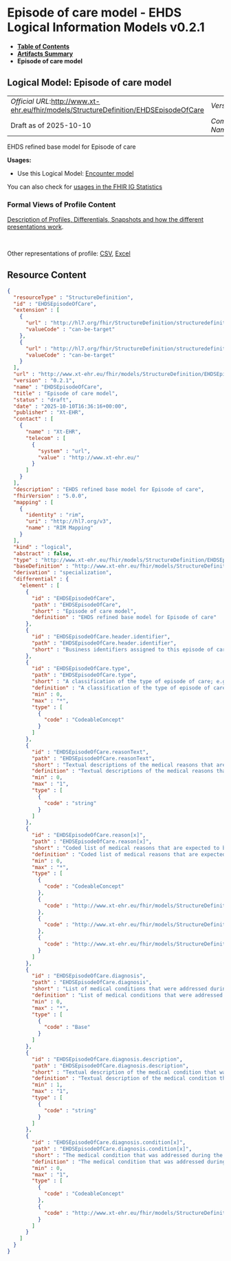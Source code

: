 # Episode of care model - EHDS Logical Information Models v0.2.1

* [**Table of Contents**](toc.md)
* [**Artifacts Summary**](artifacts.md)
* **Episode of care model**

## Logical Model: Episode of care model 

| | |
| :--- | :--- |
| *Official URL*:http://www.xt-ehr.eu/fhir/models/StructureDefinition/EHDSEpisodeOfCare | *Version*:0.2.1 |
| Draft as of 2025-10-10 | *Computable Name*:EHDSEpisodeOfCare |

 
EHDS refined base model for Episode of care 

**Usages:**

* Use this Logical Model: [Encounter model](StructureDefinition-EHDSEncounter.md)

You can also check for [usages in the FHIR IG Statistics](https://packages2.fhir.org/xig/xtehr.eu.ehds.models|current/StructureDefinition/EHDSEpisodeOfCare)

### Formal Views of Profile Content

 [Description of Profiles, Differentials, Snapshots and how the different presentations work](http://build.fhir.org/ig/FHIR/ig-guidance/readingIgs.html#structure-definitions). 

 

Other representations of profile: [CSV](StructureDefinition-EHDSEpisodeOfCare.csv), [Excel](StructureDefinition-EHDSEpisodeOfCare.xlsx) 



## Resource Content

```json
{
  "resourceType" : "StructureDefinition",
  "id" : "EHDSEpisodeOfCare",
  "extension" : [
    {
      "url" : "http://hl7.org/fhir/StructureDefinition/structuredefinition-type-characteristics",
      "valueCode" : "can-be-target"
    },
    {
      "url" : "http://hl7.org/fhir/StructureDefinition/structuredefinition-type-characteristics",
      "valueCode" : "can-be-target"
    }
  ],
  "url" : "http://www.xt-ehr.eu/fhir/models/StructureDefinition/EHDSEpisodeOfCare",
  "version" : "0.2.1",
  "name" : "EHDSEpisodeOfCare",
  "title" : "Episode of care model",
  "status" : "draft",
  "date" : "2025-10-10T16:36:16+00:00",
  "publisher" : "Xt-EHR",
  "contact" : [
    {
      "name" : "Xt-EHR",
      "telecom" : [
        {
          "system" : "url",
          "value" : "http://www.xt-ehr.eu/"
        }
      ]
    }
  ],
  "description" : "EHDS refined base model for Episode of care",
  "fhirVersion" : "5.0.0",
  "mapping" : [
    {
      "identity" : "rim",
      "uri" : "http://hl7.org/v3",
      "name" : "RIM Mapping"
    }
  ],
  "kind" : "logical",
  "abstract" : false,
  "type" : "http://www.xt-ehr.eu/fhir/models/StructureDefinition/EHDSEpisodeOfCare",
  "baseDefinition" : "http://www.xt-ehr.eu/fhir/models/StructureDefinition/EHDSDataSet",
  "derivation" : "specialization",
  "differential" : {
    "element" : [
      {
        "id" : "EHDSEpisodeOfCare",
        "path" : "EHDSEpisodeOfCare",
        "short" : "Episode of care model",
        "definition" : "EHDS refined base model for Episode of care"
      },
      {
        "id" : "EHDSEpisodeOfCare.header.identifier",
        "path" : "EHDSEpisodeOfCare.header.identifier",
        "short" : "Business identifiers assigned to this episode of care."
      },
      {
        "id" : "EHDSEpisodeOfCare.type",
        "path" : "EHDSEpisodeOfCare.type",
        "short" : "A classification of the type of episode of care; e.g. specialist referral, disease management.",
        "definition" : "A classification of the type of episode of care; e.g. specialist referral, disease management.",
        "min" : 0,
        "max" : "*",
        "type" : [
          {
            "code" : "CodeableConcept"
          }
        ]
      },
      {
        "id" : "EHDSEpisodeOfCare.reasonText",
        "path" : "EHDSEpisodeOfCare.reasonText",
        "short" : "Textual descriptions of the medical reasons that are expected to be addressed during the episode of care.",
        "definition" : "Textual descriptions of the medical reasons that are expected to be addressed during the episode of care.",
        "min" : 0,
        "max" : "1",
        "type" : [
          {
            "code" : "string"
          }
        ]
      },
      {
        "id" : "EHDSEpisodeOfCare.reason[x]",
        "path" : "EHDSEpisodeOfCare.reason[x]",
        "short" : "Coded list of medical reasons that are expected to be addressed during the episode of care.",
        "definition" : "Coded list of medical reasons that are expected to be addressed during the episode of care.",
        "min" : 0,
        "max" : "*",
        "type" : [
          {
            "code" : "CodeableConcept"
          },
          {
            "code" : "http://www.xt-ehr.eu/fhir/models/StructureDefinition/EHDSCondition"
          },
          {
            "code" : "http://www.xt-ehr.eu/fhir/models/StructureDefinition/EHDSProcedure"
          },
          {
            "code" : "http://www.xt-ehr.eu/fhir/models/StructureDefinition/EHDSObservation"
          }
        ]
      },
      {
        "id" : "EHDSEpisodeOfCare.diagnosis",
        "path" : "EHDSEpisodeOfCare.diagnosis",
        "short" : "List of medical conditions that were addressed during the episode of care",
        "definition" : "List of medical conditions that were addressed during the episode of care",
        "min" : 0,
        "max" : "*",
        "type" : [
          {
            "code" : "Base"
          }
        ]
      },
      {
        "id" : "EHDSEpisodeOfCare.diagnosis.description",
        "path" : "EHDSEpisodeOfCare.diagnosis.description",
        "short" : "Textual description of the medical condition that was addressed during the episode of care",
        "definition" : "Textual description of the medical condition that was addressed during the episode of care",
        "min" : 1,
        "max" : "1",
        "type" : [
          {
            "code" : "string"
          }
        ]
      },
      {
        "id" : "EHDSEpisodeOfCare.diagnosis.condition[x]",
        "path" : "EHDSEpisodeOfCare.diagnosis.condition[x]",
        "short" : "The medical condition that was addressed during the episode of care",
        "definition" : "The medical condition that was addressed during the episode of care",
        "min" : 0,
        "max" : "1",
        "type" : [
          {
            "code" : "CodeableConcept"
          },
          {
            "code" : "http://www.xt-ehr.eu/fhir/models/StructureDefinition/EHDSCondition"
          }
        ]
      }
    ]
  }
}

```
